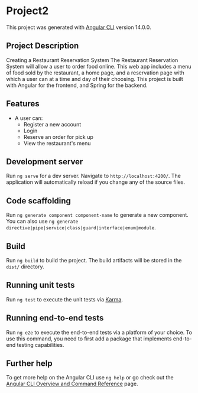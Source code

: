 # Project2

This project was generated with [Angular CLI](https://github.com/angular/angular-cli) version 14.0.0.

## Project Description
Creating a Restaurant Reservation System The Restaurant Reservation System will allow a user to order food online. This web app includes a menu of food sold by the restaurant, a home page, and a reservation page with which a user can at a time and day of their choosing. This project is built with Angular for the frontend, and Spring for the backend. 

## Features
- A user can:
  - Register a new account
  - Login
  - Reserve an order for pick up
  - View the restaurant's menu 

## Development server

Run `ng serve` for a dev server. Navigate to `http://localhost:4200/`. The application will automatically reload if you change any of the source files.

## Code scaffolding

Run `ng generate component component-name` to generate a new component. You can also use `ng generate directive|pipe|service|class|guard|interface|enum|module`.

## Build

Run `ng build` to build the project. The build artifacts will be stored in the `dist/` directory.

## Running unit tests

Run `ng test` to execute the unit tests via [Karma](https://karma-runner.github.io).

## Running end-to-end tests

Run `ng e2e` to execute the end-to-end tests via a platform of your choice. To use this command, you need to first add a package that implements end-to-end testing capabilities.

## Further help

To get more help on the Angular CLI use `ng help` or go check out the [Angular CLI Overview and Command Reference](https://angular.io/cli) page.
